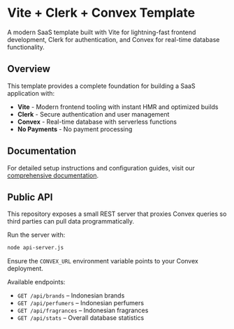 # Vite + Clerk + Convex Template

A modern SaaS template built with Vite for lightning-fast frontend development, Clerk for authentication, and Convex for real-time database functionality.

## Overview

This template provides a complete foundation for building a SaaS application with:

- **Vite** - Modern frontend tooling with instant HMR and optimized builds
- **Clerk** - Secure authentication and user management
- **Convex** - Real-time database with serverless functions
- **No Payments** - No payment processing

## Documentation

For detailed setup instructions and configuration guides, visit our [comprehensive documentation](https://tempolabsinc.mintlify.app/ViteClerkConvexStripe).
## Public API

This repository exposes a small REST server that proxies Convex queries so third parties can pull data programmatically.

Run the server with:

```bash
node api-server.js
```

Ensure the `CONVEX_URL` environment variable points to your Convex deployment.

Available endpoints:

- `GET /api/brands` – Indonesian brands
- `GET /api/perfumers` – Indonesian perfumers
- `GET /api/fragrances` – Indonesian fragrances
- `GET /api/stats` – Overall database statistics
